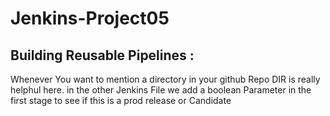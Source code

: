 # Jenkins-Project05
## Building Reusable Pipelines :
Whenever You want to mention a directory in your github Repo DIR is really helphul here.
in the other Jenkins File we add a boolean Parameter in the first stage to see if this is a prod release or Candidate
